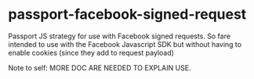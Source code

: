 passport-facebook-signed-request
================================

Passport JS strategy for use with Facebook signed requests.
So fare intended to use with the Facebook Javascript SDK but without having to enable cookies (since they add to request payload)


Note to self: MORE DOC ARE NEEDED TO EXPLAIN USE.